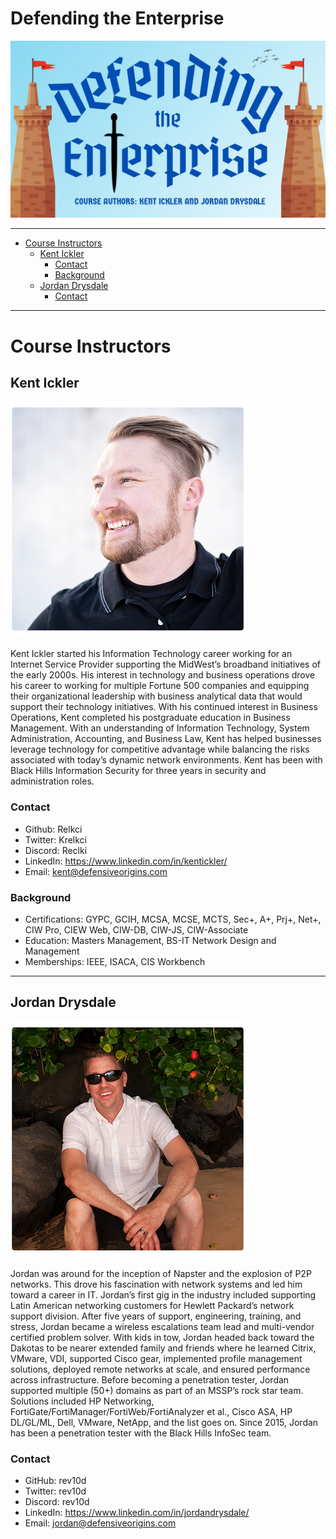 

# Defending the Enterprise 

![](img-1.jpg)

---


<!-- Start Document Outline -->

* [Course Instructors](#course-instructors)
	* [Kent Ickler](#kent-ickler)
		* [Contact](#contact)
		* [Background](#background)
	* [Jordan Drysdale](#jordan-drysdale)
		* [Contact](#contact-1)

<!-- End Document Outline -->

---


# Course Instructors

## Kent Ickler

![](kent-photo-flip.png)

Kent Ickler started his Information Technology career working for an Internet Service Provider supporting the MidWest’s broadband initiatives of the early 2000s. His interest in technology and business operations drove his career to working for multiple Fortune 500 companies and equipping their organizational leadership with business analytical data that would support their technology initiatives. With his continued interest in Business Operations, Kent completed his postgraduate education in Business Management. With an understanding of Information Technology, System Administration, Accounting, and Business Law, Kent has helped businesses leverage technology for competitive advantage while balancing the risks associated with today’s dynamic network environments.  Kent has been with Black Hills Information Security for three years in security and administration roles.

### Contact
* Github: Relkci
* Twitter: Krelkci
* Discord: Reclki
* LinkedIn: https://www.linkedin.com/in/kentickler/
* Email: kent@defensiveorigins.com

### Background

* Certifications: GYPC, GCIH, MCSA, MCSE, MCTS, Sec+, A+, Prj+, Net+, CIW Pro, CIEW Web, CIW-DB, CIW-JS, CIW-Associate
* Education: Masters Management, BS-IT Network Design and Management
* Memberships: IEEE, ISACA, CIS Workbench
 ---
 
## Jordan Drysdale

![](jordan-photo-2.png)

Jordan was around for the inception of Napster and the explosion of P2P networks. This drove his fascination with network systems and led him toward a career in IT. Jordan’s first gig in the industry included supporting Latin American networking customers for Hewlett Packard’s network support division. After five years of support, engineering, training, and stress, Jordan became a wireless escalations team lead and multi-vendor certified problem solver. With kids in tow, Jordan headed back toward the Dakotas to be nearer extended family and friends where he learned Citrix, VMware, VDI, supported Cisco gear, implemented profile management solutions, deployed remote networks at scale, and ensured performance across infrastructure. Before becoming a penetration tester, Jordan supported multiple (50+) domains as part of an MSSP’s rock star team. Solutions included HP Networking, FortiGate/FortiManager/FortiWeb/FortiAnalyzer et al., Cisco ASA, HP DL/GL/ML, Dell, VMware, NetApp, and the list goes on. Since 2015, Jordan has been a penetration tester with the Black Hills InfoSec team.

### Contact

* GitHub: rev10d
* Twitter: rev10d
* Discord: rev10d
* LinkedIn: https://www.linkedin.com/in/jordandrysdale/
* Email: jordan@defensiveorigins.com

